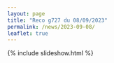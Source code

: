 ```yaml
---
layout: page
title: "Reco g727 du 08/09/2023"
permalink: /news/2023-09-08/
leaflet: true
---
```

{% include slideshow.html %}